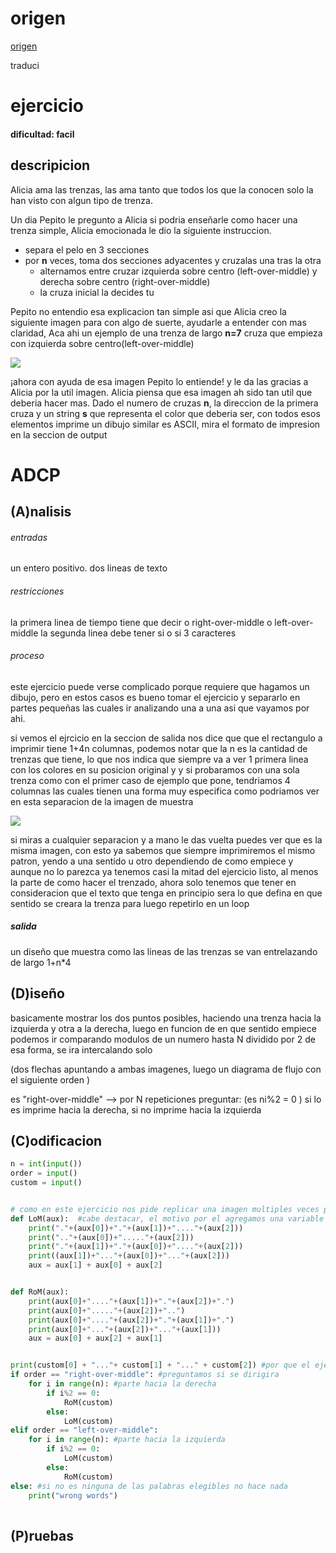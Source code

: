 # origen 
[origen](https://codeforces.com/gym/104146/problem/B)

traduci
# ejercicio

#### dificultad: facil 

## descripicion 
Alicia ama las trenzas,  las ama tanto que todos los que la conocen solo la han visto con algun tipo de trenza.

Un dia Pepito le pregunto a Alicia si podria enseñarle como hacer una trenza simple, Alicia emocionada le dio la siguiente instruccion.
- separa el pelo en 3 secciones 
- por **n** veces, toma dos secciones adyacentes y cruzalas una tras la otra
  - alternamos entre cruzar izquierda sobre centro (left-over-middle) y derecha sobre centro (right-over-middle)
  - la cruza inicial la decides tu

Pepito no entendio esa explicacion tan simple asi que Alicia creo la siguiente imagen para con algo de suerte, ayudarle a entender con mas claridad, Aca ahi un ejemplo de una trenza de largo **n=7** cruza que empieza con izquierda sobre centro(left-over-middle)

![](trenza.png)

¡ahora con ayuda de esa imagen Pepito lo entiende! y le da las gracias a Alicia por la util imagen.
Alicia piensa que esa imagen ah sido tan util que deberia hacer mas. Dado el numero de cruzas **n**, la direccion de la primera cruza y un string **s** que representa el color que deberia ser, con todos esos elementos imprime un dibujo similar es ASCII, mira el formato de impresion en la seccion de output
# ADCP

## (A)nalisis

###### entradas
un entero positivo.
dos  lineas de texto 
###### restricciones 
la primera linea de tiempo tiene que decir o right-over-middle o left-over-middle
la segunda linea debe tener si o si 3 caracteres
###### proceso
este ejercicio puede verse complicado porque requiere que hagamos un dibujo, pero en estos casos es bueno tomar el ejercicio y separarlo en partes pequeñas las cuales ir analizando una a una asi que vayamos por ahi. 

si vemos el ejrcicio en la seccion de salida nos dice que que el rectangulo a imprimir tiene 1+4n columnas, podemos notar que la n es la cantidad de trenzas que tiene, lo que nos indica que siempre va a ver 1 primera linea con los colores en su posicion original y y si probaramos con una sola trenza como con el primer caso de ejemplo que pone, tendriamos 4 columnas las cuales tienen una forma muy especifica como podriamos ver en esta separacion de la imagen de muestra 

![](trenza_edit1.png)

si miras a cualquier separacion y a mano le das vuelta puedes ver que es la misma imagen, con esto ya sabemos que siempre imprimiremos el mismo patron, yendo a una sentido u otro dependiendo de como empiece y aunque no lo parezca ya tenemos casi la mitad del ejercicio listo, al menos la parte de como hacer el trenzado, ahora solo tenemos que tener en consideracion que el texto que tenga en principio sera lo que defina en que sentido se creara la trenza para luego repetirlo en un loop

##### salida 
un  diseño que muestra como las lineas de las trenzas se van entrelazando de largo 1+n*4 


## (D)iseño

basicamente mostrar los dos puntos posibles, haciendo una trenza hacia la izquierda y otra a la derecha, luego en funcion de en que sentido empiece podemos ir comparando modulos de un numero hasta N dividido por 2 de esa forma, se ira intercalando solo

(dos flechas apuntando a ambas imagenes, luego un diagrama de flujo con el siguiente orden )

es "right-over-middle" --> por N repeticiones preguntar: (es ni%2 = 0 ) si lo es imprime hacia la derecha, si no imprime hacia la izquierda


## (C)odificacion

```py
n = int(input())
order = input()
custom = input()


# como en este ejercicio nos pide replicar una imagen multiples veces podemos poner las imagenes como funciones para hacer el codigo mas legible
def LoM(aux):  #cabe destacar, el motivo por el agregamos una variable auxiliar es por como funciona python, python no deja que las funciones mas pequeñas modifiquen elementos de funciones mayores por eso no podemos modificar directamente una variable global 
    print("."+(aux[0])+"."+(aux[1])+"...."+(aux[2]))
    print(".."+(aux[0])+"....."+(aux[2]))
    print("."+(aux[1])+"."+(aux[0])+"...."+(aux[2]))
    print((aux[1])+"..."+(aux[0])+"..."+(aux[2]))
    aux = aux[1] + aux[0] + aux[2]


def RoM(aux):
    print(aux[0]+"...."+(aux[1])+"."+(aux[2])+".")
    print(aux[0]+"....."+(aux[2])+"..")
    print(aux[0]+"...."+(aux[2])+"."+(aux[1])+".")
    print(aux[0]+"..."+(aux[2])+"..."+(aux[1]))
    aux = aux[0] + aux[2] + aux[1]


print(custom[0] + "..."+ custom[1] + "..." + custom[2]) #por que el ejercicio lo pide primero imprimimos 1 linea para que quede todo 
if order == "right-over-middle": #preguntamos si se dirigira 
    for i in range(n): #parte hacia la derecha
        if i%2 == 0:
            RoM(custom)
        else:
            LoM(custom)
elif order == "left-over-middle":
    for i in range(n): #parte hacia la izquierda
        if i%2 == 0:
            LoM(custom)
        else:
            RoM(custom)
else: #si no es ninguna de las palabras elegibles no hace nada 
    print("wrong words")
    

```


## (P)ruebas 